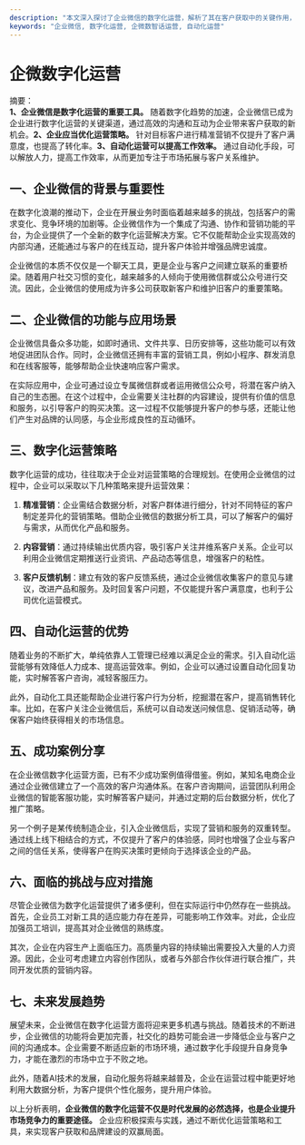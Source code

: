 ```yaml
---
description: "本文深入探讨了企业微信的数字化运营，解析了其在客户获取中的关键作用，以及运营方法和案例分析。"
keywords: "企业微信, 数字化运营, 企微数智话运营, 自动化运营"
---
```

# 企微数字化运营

摘要：  
**1、企业微信是数字化运营的重要工具。** 随着数字化趋势的加速，企业微信已成为企业进行数字化运营的关键渠道，通过高效的沟通和互动为企业带来客户获取的新机会。**2、企业应当优化运营策略。** 针对目标客户进行精准营销不仅提升了客户满意度，也提高了转化率。**3、自动化运营可以提高工作效率。** 通过自动化手段，可以解放人力，提高工作效率，从而更加专注于市场拓展与客户关系维护。

## 一、企业微信的背景与重要性

在数字化浪潮的推动下，企业在开展业务时面临着越来越多的挑战，包括客户的需求变化、竞争环境的加剧等。企业微信作为一个集成了沟通、协作和营销功能的平台，为企业提供了一个全新的数字化运营解决方案。它不仅能帮助企业实现高效的内部沟通，还能通过与客户的在线互动，提升客户体验并增强品牌忠诚度。

企业微信的本质不仅仅是一个聊天工具，更是企业与客户之间建立联系的重要桥梁。随着用户社交习惯的变化，越来越多的人倾向于使用微信群或公众号进行交流。因此，企业微信的使用成为许多公司获取新客户和维护旧客户的重要策略。

## 二、企业微信的功能与应用场景

企业微信具备众多功能，如即时通讯、文件共享、日历安排等，这些功能可以有效地促进团队合作。同时，企业微信还拥有丰富的营销工具，例如小程序、群发消息和在线客服等，能够帮助企业快速响应客户需求。

在实际应用中，企业可通过设立专属微信群或者运用微信公众号，将潜在客户纳入自己的生态圈。在这个过程中，企业需要关注社群的内容建设，提供有价值的信息和服务，以引导客户的购买决策。这一过程不仅能够提升客户的参与感，还能让他们产生对品牌的认同感，与企业形成良性的互动循环。

## 三、数字化运营策略

数字化运营的成功，往往取决于企业对运营策略的合理规划。在使用企业微信的过程中，企业可以采取以下几种策略来提升运营效果：

1. **精准营销**：企业需结合数据分析，对客户群体进行细分，针对不同特征的客户制定差异化的营销策略。借助企业微信的数据分析工具，可以了解客户的偏好与需求，从而优化产品和服务。

2. **内容营销**：通过持续输出优质内容，吸引客户关注并维系客户关系。企业可以利用企业微信定期推送行业资讯、产品动态等信息，增强客户的粘性。

3. **客户反馈机制**：建立有效的客户反馈系统，通过企业微信收集客户的意见与建议，改进产品和服务。及时回复客户问题，不仅能提升客户满意度，也利于公司优化运营模式。

## 四、自动化运营的优势

随着业务的不断扩大，单纯依靠人工管理已经难以满足企业的需求。引入自动化运营能够有效降低人力成本、提高运营效率。例如，企业可以通过设置自动化回复功能，实时解答客户咨询，减轻客服压力。

此外，自动化工具还能帮助企业进行客户行为分析，挖掘潜在客户，提高销售转化率。比如，在客户关注企业微信后，系统可以自动发送问候信息、促销活动等，确保客户始终获得相关的市场信息。

## 五、成功案例分享

在企业微信数字化运营方面，已有不少成功案例值得借鉴。例如，某知名电商企业通过企业微信建立了一个高效的客户沟通体系。在客户咨询期间，运营团队利用企业微信的智能客服功能，实时解答客户疑问，并通过定期的后台数据分析，优化了推广策略。

另一个例子是某传统制造企业，引入企业微信后，实现了营销和服务的双重转型。通过线上线下相结合的方式，不仅提升了客户的体验感，同时也增强了企业与客户之间的信任关系，使得客户在购买决策时更倾向于选择该企业的产品。

## 六、面临的挑战与应对措施

尽管企业微信为数字化运营提供了诸多便利，但在实际运行中仍然存在一些挑战。首先，企业员工对新工具的适应能力存在差异，可能影响工作效率。对此，企业应加强员工培训，提高其对企业微信的熟练度。

其次，企业在内容生产上面临压力。高质量内容的持续输出需要投入大量的人力资源。因此，企业可考虑建立内容创作团队，或者与外部合作伙伴进行联合推广，共同开发优质的营销内容。

## 七、未来发展趋势

展望未来，企业微信在数字化运营方面将迎来更多机遇与挑战。随着技术的不断进步，企业微信的功能将会更加完善，社交化的趋势可能会进一步降低企业与客户之间的沟通成本。企业需要不断适应新的市场环境，通过数字化手段提升自身竞争力，才能在激烈的市场中立于不败之地。

此外，随着AI技术的发展，自动化服务将越来越普及，企业在运营过程中能更好地利用大数据分析，为客户提供个性化服务，提升用户体验。

以上分析表明，**企业微信的数字化运营不仅是时代发展的必然选择，也是企业提升市场竞争力的重要途径。** 企业应积极探索与实践，通过不断优化运营策略和工具，来实现客户获取和品牌建设的双赢局面。
